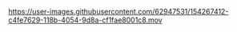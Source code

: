 





https://user-images.githubusercontent.com/62947531/154267412-c4fe7629-118b-4054-9d8a-cf1fae8001c8.mov

